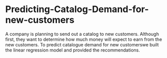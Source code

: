 # Predicting-Catalog-Demand-for-new-customers

A company is planning to send out a catalog to new customers. Although first, they want to determine how much money will expect to earn from the new customers. To predict catalogue demand for new customerswe built the linear regression model and provided the recommendations.

